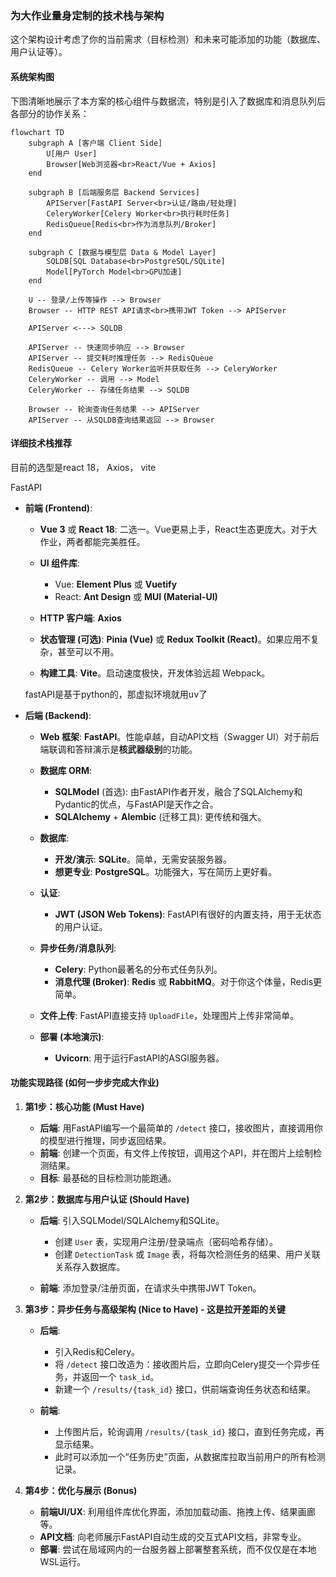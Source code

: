 ### 为大作业量身定制的技术栈与架构

这个架构设计考虑了你的当前需求（目标检测）和未来可能添加的功能（数据库、用户认证等）。

#### 系统架构图

下图清晰地展示了本方案的核心组件与数据流，特别是引入了数据库和消息队列后各部分的协作关系：

```mermaid
flowchart TD
    subgraph A [客户端 Client Side]
        U[用户 User]
        Browser[Web浏览器<br>React/Vue + Axios]
    end

    subgraph B [后端服务层 Backend Services]
        APIServer[FastAPI Server<br>认证/路由/轻处理]
        CeleryWorker[Celery Worker<br>执行耗时任务]
        RedisQueue[Redis<br>作为消息队列/Broker]
    end

    subgraph C [数据与模型层 Data & Model Layer]
        SQLDB[SQL Database<br>PostgreSQL/SQLite]
        Model[PyTorch Model<br>GPU加速]
    end

    U -- 登录/上传等操作 --> Browser
    Browser -- HTTP REST API请求<br>携带JWT Token --> APIServer

    APIServer <---> SQLDB

    APIServer -- 快速同步响应 --> Browser
    APIServer -- 提交耗时推理任务 --> RedisQueue
    RedisQueue -- Celery Worker监听并获取任务 --> CeleryWorker
    CeleryWorker -- 调用 --> Model
    CeleryWorker -- 存储任务结果 --> SQLDB

    Browser -- 轮询查询任务结果 --> APIServer
    APIServer -- 从SQLDB查询结果返回 --> Browser
```

#### 详细技术栈推荐

目前的选型是react 18， Axios， vite

 FastAPI

- **前端 (Frontend)**:

  - **Vue 3** 或 **React 18**: 二选一。Vue更易上手，React生态更庞大。对于大作业，两者都能完美胜任。
  - **UI 组件库**:

    - Vue: **Element Plus** 或 **Vuetify**
    - React: **Ant Design** 或 **MUI (Material-UI)**

  - **HTTP 客户端**: **Axios**
  - **状态管理 (可选)**: **Pinia (Vue)** 或 **Redux Toolkit (React)**。如果应用不复杂，甚至可以不用。
  - **构建工具**: **Vite**。启动速度极快，开发体验远超 Webpack。

    


  fastAPI是基于python的，那虚拟环境就用uv了

- **后端 (Backend)**:

  - **Web 框架**: **FastAPI**。性能卓越，自动API文档（Swagger UI）对于前后端联调和答辩演示是**核武器级别**的功能。
  - **数据库 ORM**:

    - **SQLModel** (首选): 由FastAPI作者开发，融合了SQLAlchemy和Pydantic的优点，与FastAPI是天作之合。
    - **SQLAlchemy** + **Alembic** (迁移工具): 更传统和强大。

  - **数据库**:

    - **开发/演示**: **SQLite**。简单，无需安装服务器。
    - **想更专业**: **PostgreSQL**。功能强大，写在简历上更好看。

  - **认证**:

    - **JWT (JSON Web Tokens)**: FastAPI有很好的内置支持，用于无状态的用户认证。

  - **异步任务/消息队列**:

    - **Celery**: Python最著名的分布式任务队列。
    - **消息代理 (Broker)**: **Redis** 或 **RabbitMQ**。对于你这个体量，Redis更简单。

  - **文件上传**: FastAPI直接支持 `UploadFile`，处理图片上传非常简单。
  - **部署 (本地演示)**:

    - **Uvicorn**: 用于运行FastAPI的ASGI服务器。



#### 功能实现路径 (如何一步步完成大作业)

1. **第1步：核心功能 (Must Have)**

   - **后端**: 用FastAPI编写一个最简单的 `/detect` 接口，接收图片，直接调用你的模型进行推理，同步返回结果。
   - **前端**: 创建一个页面，有文件上传按钮，调用这个API，并在图片上绘制检测结果。
   - **目标**: 最基础的目标检测功能跑通。

2. **第2步：数据库与用户认证 (Should Have)**

   - **后端**: 引入SQLModel/SQLAlchemy和SQLite。

     - 创建 `User` 表，实现用户注册/登录端点（密码哈希存储）。
     - 创建 `DetectionTask` 或 `Image` 表，将每次检测任务的结果、用户关联关系存入数据库。

   - **前端**: 添加登录/注册页面，在请求头中携带JWT Token。

3. **第3步：异步任务与高级架构 (Nice to Have) - 这是拉开差距的关键**

   - **后端**:

     - 引入Redis和Celery。
     - 将 `/detect` 接口改造为：接收图片后，立即向Celery提交一个异步任务，并返回一个 `task_id`。
     - 新建一个 `/results/{task_id}` 接口，供前端查询任务状态和结果。

   - **前端**:

     - 上传图片后，轮询调用 `/results/{task_id}` 接口，直到任务完成，再显示结果。
     - 此时可以添加一个“任务历史”页面，从数据库拉取当前用户的所有检测记录。


4. **第4步：优化与展示 (Bonus)**

   - **前端UI/UX**: 利用组件库优化界面，添加加载动画、拖拽上传、结果画廊等。
   - **API文档**: 向老师展示FastAPI自动生成的交互式API文档，非常专业。
   - **部署**: 尝试在局域网内的一台服务器上部署整套系统，而不仅仅是在本地WSL运行。
